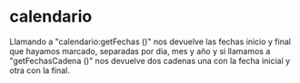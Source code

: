 # calendario

Llamando a "calendario:getFechas ()" nos devuelve las fechas inicio y final
que hayamos marcado, separadas por dia, mes y año y si llamamos a "getFechasCadena ()"
nos devuelve dos cadenas una con la fecha inicial y otra con la final.
